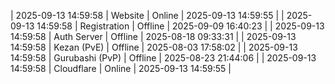 | 2025-09-13 14:59:58 | Website | Online | 2025-09-13 14:59:55 |
| 2025-09-13 14:59:58 | Registration | Offline | 2025-09-09 16:40:23 |
| 2025-09-13 14:59:58 | Auth Server | Offline | 2025-08-18 09:33:31 |
| 2025-09-13 14:59:58 | Kezan (PvE) | Offline | 2025-08-03 17:58:02 |
| 2025-09-13 14:59:58 | Gurubashi (PvP) | Offline | 2025-08-23 21:44:06 |
| 2025-09-13 14:59:58 | Cloudflare | Online | 2025-09-13 14:59:55 |
